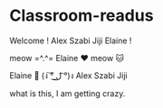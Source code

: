 # Classroom-readus
 
Welcome !
Alex
Szabi
Jiji
Elaine !

meow
=^.^=
Elaine ❤ 
meow 🐱

Elaine 💩 (ง ͠° ͟ل͜ ͡°)ง
Alex
Szabi
Jiji

what is this, I am getting crazy.

